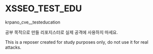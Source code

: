 # XSSEO_TEST_EDU
krpano_cve__testeducation

공부 목적으로 만들 리포지스터로 실제 공격에 사용하지 마세요.

This is a reposer created for study purposes only, do not use it for real attacks.
